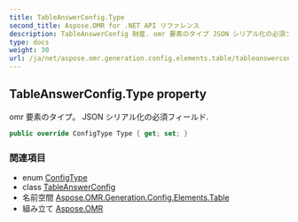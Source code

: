 ```yaml
---
title: TableAnswerConfig.Type
second_title: Aspose.OMR for .NET API リファレンス
description: TableAnswerConfig 財産. omr 要素のタイプ JSON シリアル化の必須フィールド.
type: docs
weight: 30
url: /ja/net/aspose.omr.generation.config.elements.table/tableanswerconfig/type/
---
```

## TableAnswerConfig.Type property

omr 要素のタイプ。 JSON シリアル化の必須フィールド.

```csharp
public override ConfigType Type { get; set; }
```

### 関連項目

* enum [ConfigType](../../../aspose.omr.generation.config.enums/configtype/)
* class [TableAnswerConfig](../)
* 名前空間 [Aspose.OMR.Generation.Config.Elements.Table](../../tableanswerconfig/)
* 組み立て [Aspose.OMR](../../../)


